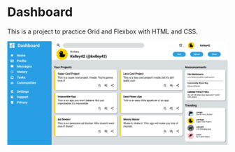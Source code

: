 # Dashboard

This is a project to practice Grid and Flexbox with HTML and CSS.

<img src="dashboardimg.png" alt="dashboard screenshot"/>